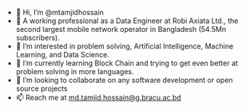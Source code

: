 - 👋 Hi, I’m @mtamjidhossain
- 💼 A working professional as a Data Engineer at Robi Axiata Ltd., the second largest mobile network operator in Bangladesh (54.5Mn subscribers).
- 👀 I’m interested in problem solving, Artificial Intelligence, Machine Learning, and Data Science. 
- 🌱 I’m currently learning Block Chain and trying to get even better at problem solving in more languages.
- 💞️ I’m looking to collaborate on any software development or open source projects
- 📫 Reach me at md.tamjid.hossain@g.bracu.ac.bd

<!---
mtamjidhossain/mtamjidhossain is a ✨ special ✨ repository because its `README.md` (this file) appears on your GitHub profile.
You can click the Preview link to take a look at your changes.
--->
